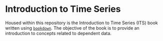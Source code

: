 # Introduction to Time Series

Housed within this repository is the Introduction to Time Series (ITS) book
written using [`bookdown`](https://github.com/rstudio/bookdown). The objective
of the book is to provide an introduction to concepts related to dependent
data.